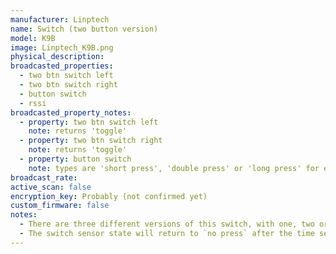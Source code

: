 ```yaml
---
manufacturer: Linptech
name: Switch (two button version)
model: K9B
image: Linptech_K9B.png
physical_description:
broadcasted_properties:
  - two btn switch left
  - two btn switch right
  - button switch
  - rssi
broadcasted_property_notes:
  - property: two btn switch left
    note: returns 'toggle'
  - property: two btn switch right
    note: returns 'toggle'
  - property: button switch
    note: types are 'short press', 'double press' or 'long press' for each button.
broadcast_rate:
active_scan: false
encryption_key: Probably (not confirmed yet)
custom_firmware: false
notes:
  - There are three different versions of this switch, with one, two or three buttons.
  - The switch sensor state will return to `no press` after the time set with the [reset_timer](configuration_params#reset_timer) option. It is advised to change the reset time to 1 second (default = 35 seconds).
---
```

